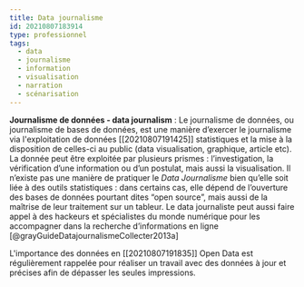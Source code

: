 ```yaml
---
title: Data journalisme
id: 20210807183914
type: professionnel
tags:
  - data
  - journalisme
  - information
  - visualisation
  - narration
  - scénarisation
---
```

           

**Journalisme de données - data journalism** : Le journalisme de données, ou journalisme de bases de données, est une manière d’exercer le journalisme via l'exploitation de données  [[20210807191425]] statistiques et la mise à la disposition de celles-ci au public (data visualisation, graphique, article etc). La donnée peut être exploitée par plusieurs prismes : l’investigation, la vérification d’une information ou d’un postulat, mais aussi la visualisation. Il n’existe pas une manière de pratiquer le *Data Journalisme* bien qu’elle soit liée à des outils statistiques : dans certains cas, elle dépend de l’ouverture des bases de données pourtant dites “open source”, mais aussi de la maîtrise de leur traitement sur un tableur. Le data journaliste peut aussi faire appel à des hackeurs et spécialistes du monde numérique pour les accompagner dans la recherche d’informations en ligne [@grayGuideDatajournalismeCollecter2013a]

L'importance des données en [[20210807191835]] Open Data est régulièrement rappelée pour réaliser un travail avec des données à jour et précises afin de dépasser les seules impressions.


  
